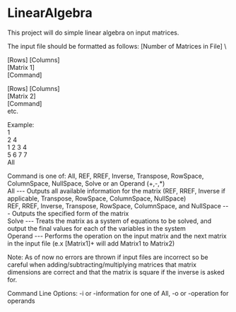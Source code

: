# LinearAlgebra

This project will do simple linear algebra on input matrices.

The input file should be formatted as follows:
[Number of Matrices in File] \

[Rows] [Columns] \
[Matrix 1] \
[Command] 

[Rows] [Columns] \
[Matrix 2] \
[Command] \
etc. 

Example: \
1 \
2 4 \
1 2 3 4 \
5 6 7 7 \
All 

Command is one of: All, REF, RREF, Inverse, Transpose, RowSpace, ColumnSpace, NullSpace, Solve or an Operand (+,-,*) \
All --- Outputs all available information for the matrix (REF, RREF, Inverse if applicable, Transpose, RowSpace, ColumnSpace, NullSpace) \
REF, RREF, Inverse, Transpose, RowSpace, ColumnSpace, and NullSpace --- Outputs the specified form of the matrix \
Solve --- Treats the matrix as a system of equations to be solved, and output the final values for each of the variables in the system \
Operand --- Performs the operation on the input matrix and the next matrix in the input file (e.x [Matrix1]+ will add Matrix1 to Matrix2) 

Note: As of now no errors are thrown if input files are incorrect so be careful when adding/subtracting/multiplying matrices that matrix dimensions are correct and that the matrix is square if the inverse is asked for.

Command Line Options: -i or -information for one of All, -o or -operation for operands
